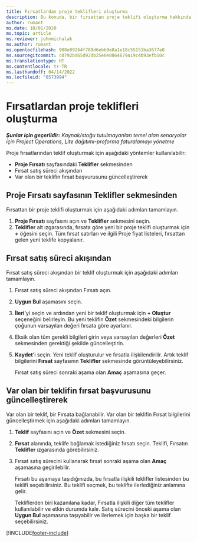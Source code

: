 ```yaml
---
title: Fırsatlardan proje teklifleri oluşturma
description: Bu konuda, bir fırsattan proje teklifi oluşturma hakkında bilgiler sağlanmaktadır.
author: rumant
ms.date: 10/01/2020
ms.topic: article
ms.reviewer: johnmichalak
ms.author: rumant
ms.openlocfilehash: 908e89264f789d6ebb9e8a1e18c55151ba3677a8
ms.sourcegitcommit: c0792bd65d92db25e0e8864879a19c4b93efb10c
ms.translationtype: HT
ms.contentlocale: tr-TR
ms.lasthandoff: 04/14/2022
ms.locfileid: "8573994"
---
```

# <a name="create-project-quotes-from-opportunities"></a>Fırsatlardan proje teklifleri oluşturma

_**Şunlar için geçerlidir:** Kaynak/stoğu tutulmayanları temel alan senaryolar için Project Operations, Lite dağıtımı-proforma faturalamayı yönetme_

Proje fırsatlarından teklif oluşturmak için aşağıdaki yöntemler kullanılabilir:

- **Proje Fırsatı** sayfasındaki **Teklifler** sekmesinden
- Fırsat satış süreci akışından
- Var olan bir teklifin fırsat başvurusunu güncelleştirerek

## <a name="from-the-quotes-tab-of-the-project-opportunity-page"></a>Proje Fırsatı sayfasının Teklifler sekmesinden

Fırsattan bir proje teklifi oluşturmak için aşağıdaki adımları tamamlayın.

1. **Proje Fırsatı** sayfasını açın ve **Teklifler** sekmesini seçin. 
2. **Teklifler** alt ızgarasında, fırsata göre yeni bir proje teklifi oluşturmak için **+** öğesini seçin. Tüm fırsat satırları ve ilgili Proje fiyat listeleri, fırsattan gelen yeni teklife kopyalanır.

## <a name="from-the-opportunity-sales-process-flow"></a>Fırsat satış süreci akışından

Fırsat satış süreci akışından bir teklif oluşturmak için aşağıdaki adımları tamamlayın.

1. Fırsat satış süreci akışından Fırsatı açın.
2. **Uygun Bul** aşamasını seçin. 
3. **İleri**'yi seçin ve ardından yeni bir teklif oluşturmak için **+ Oluştur** seçeneğini belirleyin. Bu yeni teklifin **Özet** sekmesindeki bilgilerin çoğunun varsayılan değeri fırsata göre ayarlanır. 
4. Eksik olan tüm gerekli bilgileri girin veya varsayılan değerleri **Özet** sekmesinden gerektiği şekilde güncelleştirin.
5. **Kaydet**'i seçin. Yeni teklif oluşturulur ve fırsatla ilişkilendirilir. Artık teklif bilgilerini **Fırsat** sayfasının **Teklifler** sekmesinde görüntüleyebilirsiniz. 

   Fırsat satış süreci sonraki aşama olan **Amaç** aşamasına geçer.


## <a name="by-updating-the-opportunity-reference-on-an-existing-quote"></a>Var olan bir teklifin fırsat başvurusunu güncelleştirerek

Var olan bir teklif, bir Fırsata bağlanabilir. Var olan bir teklifin Fırsat bilgilerini güncelleştirmek için aşağıdaki adımları tamamlayın.

1. **Teklif** sayfasını açın ve **Özet** sekmesini seçin.
2. **Fırsat** alanında, teklife bağlamak istediğiniz fırsatı seçin. Teklifi, Fırsatın **Teklifler** ızgarasında görebilirsiniz. 
3. Fırsat satış sürecini kullanarak fırsat sonraki aşama olan **Amaç** aşamasına geçirilebilir. 

   Fırsatı bu aşamaya taşıdığınızda, bu fırsatla ilişkili teklifler listesinden bu teklifi seçebilirsiniz. Bu teklifi seçmek, bu teklifte ilerlediğiniz anlamına gelir.

   Tekliflerden biri kazanılana kadar, Fırsatla ilişkili diğer tüm teklifler kullanılabilir ve etkin durumda kalır. Satış sürecini önceki aşama olan **Uygun Bul** aşamasına taşıyabilir ve ilerlemek için başka bir teklif seçebilirsiniz.


[!INCLUDE[footer-include](../includes/footer-banner.md)]